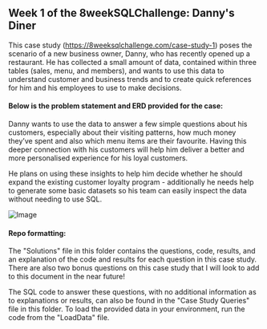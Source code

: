 ## Week 1 of the 8weekSQLChallenge: Danny's Diner 

This case study (https://8weeksqlchallenge.com/case-study-1) poses the scenario of a new business owner, Danny, who has recently opened up a restaurant. He has collected a small amount of data, contained within three tables (sales, menu, and members), and wants to use this data to understand customer and business trends and to create quick references for him and his employees to use to make decisions. 



#### Below is the problem statement and ERD provided for the case:

Danny wants to use the data to answer a few simple questions about his customers, especially about their visiting patterns, how much money they’ve spent and also which menu items are their favourite. Having this deeper connection with his customers will help him deliver a better and more personalised experience for his loyal customers.

He plans on using these insights to help him decide whether he should expand the existing customer loyalty program - additionally he needs help to generate some basic datasets so his team can easily inspect the data without needing to use SQL.

![Image](https://github.com/user-attachments/assets/b6e22ad9-f9e3-4a9a-85ad-0926d65aa5f4)

#### Repo formatting:
The "Solutions" file in this folder contains the questions, code, results, and an explanation of the code and results for each question in this case study. There are also two bonus questions on this case study that I will look to add to this document in the near future!

The SQL code to answer these questions, with no additional information as to explanations or results, can also be found in the "Case Study Queries" file in this folder. To load the provided data in your environment, run the code from the "LoadData" file. 
